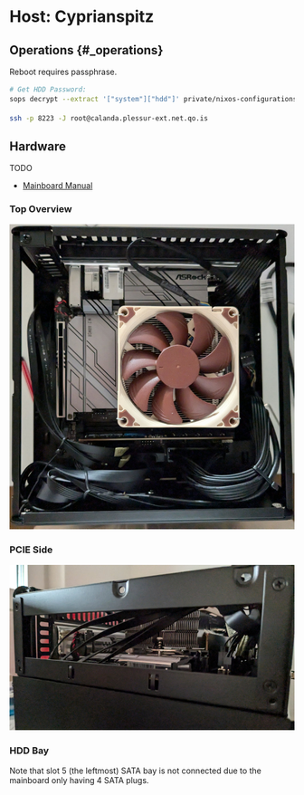 # Host: Cyprianspitz

## Operations {#_operations}

Reboot requires passphrase.

``` bash
# Get HDD Password:
sops decrypt --extract '["system"]["hdd"]' private/nixos-configurations/cyprianspitz/secrets.sops.yaml

ssh -p 8223 -J root@calanda.plessur-ext.net.qo.is
```

## Hardware

TODO

- [Mainboard Manual](docs/z790m-itx-wifi.pdf)



### Top Overview

![](docs/top-view.jpg)

### PCIE Side

![](docs/pcie-side.jpg)

### HDD Bay

Note that slot 5 (the leftmost) SATA bay is not connected due to the mainboard only having 4 SATA plugs.
